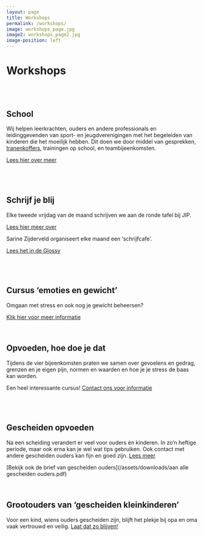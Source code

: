 ```yaml
---
layout: page
title: Workshops
permalink: /workshops/
image: workshops_page.jpg
image2: workshops_page2.jpg
image-position: left
---
```


# Workshops

## &nbsp;

## School

Wij helpen leerkrachten, ouders en andere professionals en leidinggevenden van sport- en jeugdverenigingen met het begeleiden van kinderen die het moeilijk hebben. Dit doen we door middel van gesprekken, [tranenkoffers](/assets/downloads/tranenkoffers.pdf), trainingen op school, en teambijeenkomsten.

[Lees hier over meer](/assets/downloads/workshop-scholen.pdf)

## &nbsp;

## Schrijf je blij

Elke tweede vrijdag van de maand schrijven we aan de ronde tafel bij JIP.

[Lees hier meer over](/assets/downloads/schrijven-aan-de-ronde-tafel.pdf)

Sarine Zijderveld organiseert elke maand een ‘schrijfcafe’.

[Lees het&nbsp;in de Glossy](/assets/downloads/schrijfhetmooienaarjetoe.pdf)

## &nbsp;

## Cursus ‘emoties en gewicht’

Omgaan met stress en ook nog je gewicht beheersen?

[Klik hier voor meer informatie](/assets/downloads/workshop-gevoel-eten.pdf)

&nbsp;

## Opvoeden, hoe doe je dat

Tijdens de vier bijeenkomsten praten we samen over gevoelens en gedrag, grenzen en je eigen pijn, normen en waarden en hoe je je stress de baas kan worden.

Een heel interessante cursus! [Contact&nbsp;ons voor informatie](/contact/)

## &nbsp;

## Gescheiden opvoeden

Na een scheiding verandert er veel voor ouders &eacute;n kinderen. In zo’n heftige periode, maar ook erna kan je wel wat tips gebruiken. Ook contact&nbsp;met andere gescheiden ouders kan fijn en goed zijn. [Lees meer](/assets/downloads/kies_gescheiden_opvoeden.pdf)

[Bekijk ook de brief van gescheiden ouders](/assets/downloads/aan alle gescheiden ouders.pdf)

&nbsp;

## Grootouders van ‘gescheiden kleinkinderen’

Voor een kind, wiens ouders gescheiden zijn, blijft&nbsp;het plekje bij opa en oma vaak vertrouwd en veilig. [Laat dat zo blijven!](/assets/downloads/kies_grootouders.pdf)